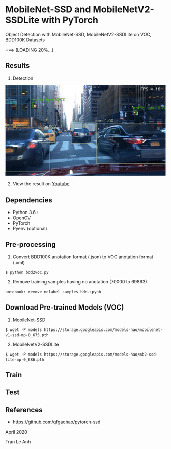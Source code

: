 # MobileNet-SSD and MobileNetV2-SSDLite with PyTorch

Object Detection with MobileNet-SSD, MobileNetV2-SSDLite on VOC, BDD100K Datasets

===> (LOADING 20%...)

## Results
1. Detection

<img src="readme_images/detection_105e.jpg" width="1200">

2. View the result on [Youtube](https://www.youtube.com/watch?v=0u3f4t-Wkv4)

## Dependencies
- Python 3.6+
- OpenCV
- PyTorch
- Pyenv (optional)

## Pre-processing
1. Convert BDD100K anotation format (.json) to VOC anotation format (.xml)
```bashrc
$ python bdd2voc.py
```
2. Remove training samples having no anotation (70000 to 69863)
```bashrc
notebook: remove_nolabel_samples_bdd.ipynb
```
## Download Pre-trained Models (VOC)
1. MobileNet-SSD
```bashrc
$ wget -P models https://storage.googleapis.com/models-hao/mobilenet-v1-ssd-mp-0_675.pth
```
2. MobileNetV2-SSDLite
```bashrc
$ wget -P models https://storage.googleapis.com/models-hao/mb2-ssd-lite-mp-0_686.pth
```
## Train
## Test

## References
- https://github.com/qfgaohao/pytorch-ssd

April 2020

Tran Le Anh
